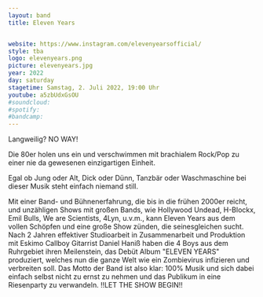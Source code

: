 ```yaml
---
layout: band
title: Eleven Years


website: https://www.instagram.com/elevenyearsofficial/
style: tba
logo: elevenyears.png
picture: elevenyears.jpg
year: 2022
day: saturday
stagetime: Samstag, 2. Juli 2022, 19:00 Uhr
youtube: a5zbUdxGsOU
#soundcloud:
#spotify:
#bandcamp:
---
```


Langweilig? NO WAY!

Die 80er holen uns ein und verschwimmen mit brachialem Rock/Pop zu einer nie da
gewesenen einzigartigen Einheit.

Egal ob Jung oder Alt, Dick oder Dünn, Tanzbär oder Waschmaschine bei dieser
Musik steht einfach niemand still.

Mit einer Band- und Bühnenerfahrung, die bis in die frühen 2000er reicht, und
unzähligen Shows mit großen Bands, wie Hollywood Undead, H-Blockx, Emil Bulls,
We are Scientists, 4Lyn, u.v.m., kann Eleven Years aus dem vollen Schöpfen und
eine große Show zünden, die seinesgleichen sucht. Nach 2 Jahren effektiver
Studioarbeit in Zusammenarbeit und Produktion mit Eskimo Callboy Gitarrist
Daniel Haniß haben die 4 Boys aus dem Ruhrgebiet ihren Meilenstein, das Debüt
Album "ELEVEN YEARS" produziert, welches nun die ganze Welt wie ein Zombievirus
infizieren und verbreiten soll. Das Motto der Band ist also klar: 100% Musik
und sich dabei einfach selbst nicht zu ernst zu nehmen und das Publikum in eine
Riesenparty zu verwandeln.
!!LET THE SHOW BEGIN!!

